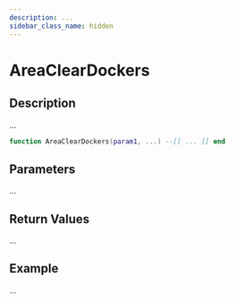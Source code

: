 ```yaml
---
description: ...
sidebar_class_name: hidden
---
```


# AreaClearDockers

## Description

...

```lua
function AreaClearDockers(param1, ...) --[[ ... ]] end
```

## Parameters

...

## Return Values

...

## Example

...

